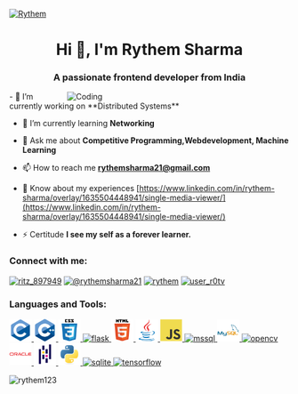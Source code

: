 <!-- [![MasterHead](https://github.com/Akshay090/svg-banners/blob/master/SVG/origin/origin.svg) -->
[![Rythem](https://svg-banners.vercel.app/api?type=origin&text1=Rythem%20Sharma%20🤠&text2=💖%20Call%20%20me%20Ritz&width=800&height=400)](https://github.com/Akshay090/svg-banners)
<h1 align="center">Hi 👋, I'm Rythem Sharma</h1>
<h3 align="center">A passionate frontend developer from India</h3>
<img align="right" alt="Coding" width="400"src="https://raw.githubusercontent.com/TheDudeThatCode/TheDudeThatCode/master/Assets/Developer.gif">
- 🔭 I’m currently working on **Distributed Systems**

- 🌱 I’m currently learning **Networking**

- 💬 Ask me about **Competitive Programming,Webdevelopment, Machine Learning**

- 📫 How to reach me **rythemsharma21@gmail.com**

- 📄 Know about my experiences [https://www.linkedin.com/in/rythem-sharma/overlay/1635504448941/single-media-viewer/](https://www.linkedin.com/in/rythem-sharma/overlay/1635504448941/single-media-viewer/)

- ⚡ Certitude **I see my self as a forever learner.**

<h3 align="left">Connect with me:</h3>
<p align="left">
<a href="https://www.codechef.com/users/ritz_897949" target="blank"><img align="center" src="https://cdn.jsdelivr.net/npm/simple-icons@3.1.0/icons/codechef.svg" alt="ritz_897949" height="30" width="40" /></a>
<a href="https://www.hackerrank.com/@rythemsharma21" target="blank"><img align="center" src="https://raw.githubusercontent.com/rahuldkjain/github-profile-readme-generator/master/src/images/icons/Social/hackerrank.svg" alt="@rythemsharma21" height="30" width="40" /></a>
<a href="https://www.leetcode.com/rythem" target="blank"><img align="center" src="https://raw.githubusercontent.com/rahuldkjain/github-profile-readme-generator/master/src/images/icons/Social/leet-code.svg" alt="rythem" height="30" width="40" /></a>
<a href="https://auth.geeksforgeeks.org/user/user_r0tv" target="blank"><img align="center" src="https://raw.githubusercontent.com/rahuldkjain/github-profile-readme-generator/master/src/images/icons/Social/geeks-for-geeks.svg" alt="user_r0tv" height="30" width="40" /></a>
</p>

<h3 align="left">Languages and Tools:</h3>
<p align="left"> <a href="https://www.cprogramming.com/" target="_blank" rel="noreferrer"> <img src="https://raw.githubusercontent.com/devicons/devicon/master/icons/c/c-original.svg" alt="c" width="40" height="40"/> </a> <a href="https://www.w3schools.com/cpp/" target="_blank" rel="noreferrer"> <img src="https://raw.githubusercontent.com/devicons/devicon/master/icons/cplusplus/cplusplus-original.svg" alt="cplusplus" width="40" height="40"/> </a> <a href="https://www.w3schools.com/css/" target="_blank" rel="noreferrer"> <img src="https://raw.githubusercontent.com/devicons/devicon/master/icons/css3/css3-original-wordmark.svg" alt="css3" width="40" height="40"/> </a> <a href="https://flask.palletsprojects.com/" target="_blank" rel="noreferrer"> <img src="https://www.vectorlogo.zone/logos/pocoo_flask/pocoo_flask-icon.svg" alt="flask" width="40" height="40"/> </a> <a href="https://www.w3.org/html/" target="_blank" rel="noreferrer"> <img src="https://raw.githubusercontent.com/devicons/devicon/master/icons/html5/html5-original-wordmark.svg" alt="html5" width="40" height="40"/> </a> <a href="https://www.java.com" target="_blank" rel="noreferrer"> <img src="https://raw.githubusercontent.com/devicons/devicon/master/icons/java/java-original.svg" alt="java" width="40" height="40"/> </a> <a href="https://developer.mozilla.org/en-US/docs/Web/JavaScript" target="_blank" rel="noreferrer"> <img src="https://raw.githubusercontent.com/devicons/devicon/master/icons/javascript/javascript-original.svg" alt="javascript" width="40" height="40"/> </a> <a href="https://www.microsoft.com/en-us/sql-server" target="_blank" rel="noreferrer"> <img src="https://www.svgrepo.com/show/303229/microsoft-sql-server-logo.svg" alt="mssql" width="40" height="40"/> </a> <a href="https://www.mysql.com/" target="_blank" rel="noreferrer"> <img src="https://raw.githubusercontent.com/devicons/devicon/master/icons/mysql/mysql-original-wordmark.svg" alt="mysql" width="40" height="40"/> </a> <a href="https://opencv.org/" target="_blank" rel="noreferrer"> <img src="https://www.vectorlogo.zone/logos/opencv/opencv-icon.svg" alt="opencv" width="40" height="40"/> </a> <a href="https://www.oracle.com/" target="_blank" rel="noreferrer"> <img src="https://raw.githubusercontent.com/devicons/devicon/master/icons/oracle/oracle-original.svg" alt="oracle" width="40" height="40"/> </a> <a href="https://pandas.pydata.org/" target="_blank" rel="noreferrer"> <img src="https://raw.githubusercontent.com/devicons/devicon/2ae2a900d2f041da66e950e4d48052658d850630/icons/pandas/pandas-original.svg" alt="pandas" width="40" height="40"/> </a> <a href="https://www.python.org" target="_blank" rel="noreferrer"> <img src="https://raw.githubusercontent.com/devicons/devicon/master/icons/python/python-original.svg" alt="python" width="40" height="40"/> </a> <a href="https://www.sqlite.org/" target="_blank" rel="noreferrer"> <img src="https://www.vectorlogo.zone/logos/sqlite/sqlite-icon.svg" alt="sqlite" width="40" height="40"/> </a> <a href="https://www.tensorflow.org" target="_blank" rel="noreferrer"> <img src="https://www.vectorlogo.zone/logos/tensorflow/tensorflow-icon.svg" alt="tensorflow" width="40" height="40"/> </a> </p>
<p><img align="center" src="https://github-readme-stats.vercel.app/api/top-langs?username=rythem123&show_icons=true&locale=en&layout=compact" alt="rythem123" /></p>
